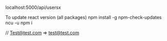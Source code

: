 localhost:5000/api/usersx

To update react version (all packages)
npm install -g npm-check-updates
ncu -u
npm i

// Test@test.com => test@test.com